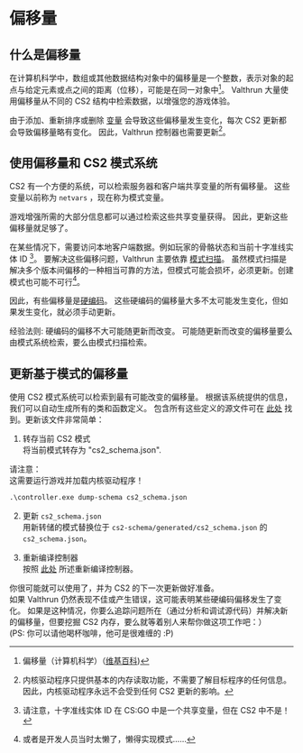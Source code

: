 # 偏移量
## 什么是偏移量
在计算机科学中，数组或其他数据结构对象中的偏移量是一个整数，表示对象的起点与给定元素或点之间的距离（位移），可能是在同一对象中[^4]。
Valthrun 大量使用偏移量从不同的 CS2 结构中检索数据，以增强您的游戏体验。

由于添加、重新排序或删除 [变量](https://en.wikipedia.org/wiki/Variable_(computer_science)) 会导致这些偏移量发生变化，每次 CS2 更新都会导致偏移量略有变化。
因此，Valthrun 控制器也需要更新[^3]。

## 使用偏移量和 CS2 模式系统
CS2 有一个方便的系统，可以检索服务器和客户端共享变量的所有偏移量。 
这些变量以前称为 `netvars` ，现在称为模式变量。

游戏增强所需的大部分信息都可以通过检索这些共享变量获得。
因此，更新这些偏移量就足够了。

在某些情况下，需要访问本地客户端数据。例如玩家的骨骼状态和当前十字准线实体 ID [^1]。
要解决这些偏移问题，Valthrun 主要依靠 [模式扫描](https://www.unknowncheats.me/forum/general-programming-and-reversing/133228-implement-pattern-scanning-obtain-offsets-dynamically.html)。
虽然模式扫描是解决多个版本间偏移的一种相当可靠的方法，但模式可能会损坏，必须更新。创建模式也可能不可行[^2]。

因此，有些偏移量是[硬编码](https://en.wikipedia.org/wiki/Hard_coding)。 
这些硬编码的偏移量大多不太可能发生变化，但如果发生变化，就必须手动更新。

经验法则: 
硬编码的偏移不大可能随更新而改变。
可能随更新而改变的偏移量要么由模式系统检索，要么由模式扫描检索。

## 更新基于模式的偏移量
使用 CS2 模式系统可以检索到最有可能改变的偏移量。
根据该系统提供的信息，我们可以自动生成所有的类和函数定义。
包含所有这些定义的源文件可在 [此处](https://github.com/WolverinDEV/Valthrun/blob/master/cs2-schema/generated/cs2_schema.json) 找到。更新该文件非常简单：

1. 转存当前 CS2 模式  
   将当前模式转存为 "cs2_schema.json".
  
  请注意：  
  这需要运行游戏并加载内核驱动程序！
```ps
.\controller.exe dump-schema cs2_schema.json
```  
  
2. 更新 `cs2_schema.json`  
用新转储的模式替换位于 `cs2-schema/generated/cs2_schema.json` 的 `cs2_schema.json`。
  
3. 重新编译控制器  
按照 [此处](https://github.com/WolverinDEV/Valthrun/blob/master/BUILD.MD#2-overlay) 所述重新编译控制器。
  
你很可能就可以使用了，并为 CS2 的下一次更新做好准备。  
如果 Valthrun 仍然表现不佳或产生错误，这可能表明某些硬编码偏移发生了变化。
如果是这种情况，你要么追踪问题所在（通过分析和调试源代码）并解决新的偏移量，但要挖掘 CS2 内存，要么就等着别人来帮你做这项工作吧：）    
(PS: 你可以请他喝杯咖啡，他可是很难缠的 :P)
  
[^1]: 请注意，十字准线实体 ID 在 CS:GO 中是一个共享变量，但在 CS2 中不是！  
[^2]: 或者是开发人员当时太懒了，懒得实现模式……  
[^3]: 内核驱动程序只提供基本的内存读取功能，不需要了解目标程序的任何信息。  
因此，内核驱动程序永远不会受到任何 CS2 更新的影响。  
[^4]: 偏移量（计算机科学）（[维基百科](https://en.wikipedia.org/wiki/Offset_(computer_science)))
